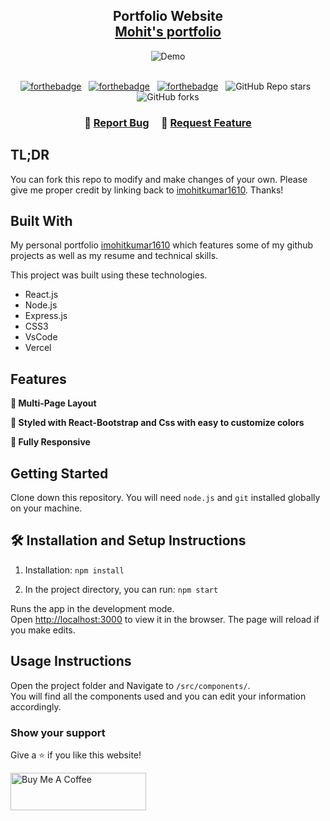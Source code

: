 <h2 align="center">
  Portfolio Website<br/>
  <a href="https://portfolio-three-bice-77.vercel.app/" target="_blank">Mohit's portfolio</a>
</h2>
<div align="center">
  <img alt="Demo" src="/home/mohit/Portfolio.me/src/Assets/about.png" />
</div>

<br/>

<center>

[![forthebadge](https://forthebadge.com/images/badges/built-with-love.svg)](https://forthebadge.com) &nbsp;
[![forthebadge](https://forthebadge.com/images/badges/made-with-javascript.svg)](https://forthebadge.com) &nbsp;
[![forthebadge](https://forthebadge.com/images/badges/open-source.svg)](https://forthebadge.com) &nbsp;
![GitHub Repo stars](https://img.shields.io/github/stars/soumyajit4419/Portfolio?color=red&logo=github&style=for-the-badge) &nbsp;
![GitHub forks](https://img.shields.io/github/forks/soumyajit4419/Portfolio?color=red&logo=github&style=for-the-badge)

</center>

<h3 align="center">
    🔹
    <a href="https://github.com/imohitkumar1610/portfolio.me/issues">Report Bug</a> &nbsp; &nbsp;
    🔹
    <a href="https://github.com/imohitkumar1610/portfolio.me/issues">Request Feature</a>
</h3>

## TL;DR

You can fork this repo to modify and make changes of your own. Please give me proper credit by linking back to [imohitkumar1610](https://github.com/imohitkumar1610/portfolio.me). Thanks!

## Built With

My personal portfolio <a href="https://portfolio-three-bice-77.vercel.app/" target="_blank">imohitkumar1610</a> which features some of my github projects as well as my resume and technical skills.<br/>

This project was built using these technologies.

- React.js
- Node.js
- Express.js
- CSS3
- VsCode
- Vercel

## Features

**📖 Multi-Page Layout**

**🎨 Styled with React-Bootstrap and Css with easy to customize colors**

**📱 Fully Responsive**

## Getting Started

Clone down this repository. You will need `node.js` and `git` installed globally on your machine.

## 🛠 Installation and Setup Instructions

1. Installation: `npm install`

2. In the project directory, you can run: `npm start`

Runs the app in the development mode.\
Open [http://localhost:3000](http://localhost:3000) to view it in the browser.
The page will reload if you make edits.

## Usage Instructions

Open the project folder and Navigate to `/src/components/`. <br/>
You will find all the components used and you can edit your information accordingly.

### Show your support

Give a ⭐ if you like this website!

<a href="https://www.buymeacoffee.com/imohit1610" target="_blank"><img src="https://cdn.buymeacoffee.com/buttons/v2/default-violet.png" alt="Buy Me A Coffee" height= "60px" width= "217px" ></a>
